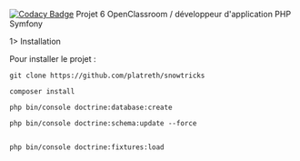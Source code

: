 [![Codacy Badge](https://api.codacy.com/project/badge/Grade/ab4d3ec79cde4817b693dd54d7770969)](https://app.codacy.com/manual/platreth/snowtricks?utm_source=github.com&utm_medium=referral&utm_content=platreth/snowtricks&utm_campaign=Badge_Grade_Dashboard)
  Projet 6 OpenClassroom / développeur d'application PHP Symfony
  
 1> Installation
 
 Pour installer le projet :
 
    git clone https://github.com/platreth/snowtricks
    
    composer install

    php bin/console doctrine:database:create
     
    php bin/console doctrine:schema:update --force
    

    php bin/console doctrine:fixtures:load
 
